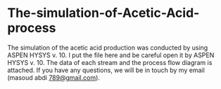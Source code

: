 # The-simulation-of-Acetic-Acid-process
The simulation of the acetic acid production was conducted by using ASPEN HYSYS v. 10.
I put the file here and be careful open it by ASPEN HYSYS v. 10. 
The data of each stream and the process flow diagram is attached.
If you have any questions, we will be in touch by my email (masoud abdi 789@gmail.com).
